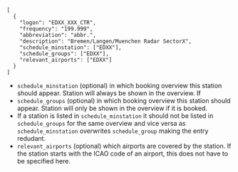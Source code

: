 ```
[
  {
    "logon": "EDXX_XXX_CTR",
    "frequency": "199.999",
    "abbreviation": "abbr.",
    "description": "Bremen/Langen/Muenchen Radar SectorX",
    "schedule_minstation": ["EDXX"],
    "schedule_groups": ["EDXX"],
    "relevant_airports": ["EDXX"]
  }
]
```

- `schedule_minstation` (optional) in which booking overview this station should appear. Station will always be shown in the overview. If
- `schedule_groups` (optional) in which booking overview this station should appear. Station will only be shown in the overview if it is booked.
- If a station is listed in `schedule_minstation` it should not be listed in `schedule_groups` for the same overview and vice versa as `schedule_minstation` overwrites `schedule_group` making the entry redudant.
- `relevant_airports` (optional) which airports are covered by the station. If the station starts with the ICAO code of an airport, this does not have to be specified here.
